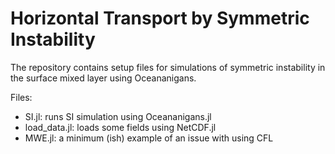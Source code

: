 # Horizontal Transport by Symmetric Instability

The repository contains setup files for simulations of symmetric instability in the surface mixed layer using Oceananigans.

Files:

- SI.jl: runs SI simulation using Oceananigans.jl
- load_data.jl: loads some fields using NetCDF.jl
- MWE.jl: a minimum (ish) example of an issue with using CFL
